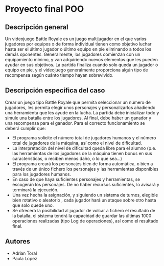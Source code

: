 # Proyecto final POO

## Descripción general
Un videojuego Battle Royale es un juego multijugador en el que varios jugadores por equipos o de
forma individual tienen como objetivo luchar hasta ser el último jugador o último equipo en pie
eliminando a todos los demás oponentes. Generalmente, los jugadores comienzan con un
equipamiento mínimo, y van adquiriendo nuevos elementos que les pueden ayudar en sus objetivos.
La partida finaliza cuando solo queda un jugador o equipo en pie, y el videojuego generalmente
proporciona algún tipo de recompensa según cuánto tiempo hayan sobrevivido.

## Descripción específica del caso

Crear un juego tipo Battle Royale que permita seleccionar un número de jugadores, les permita elegir
unos personajes y personalizarlos añadiendo una herramienta que les ayude en la lucha. La partida
debe inicializar todo y simule una batalla entre los jugadores. Al final, debe haber un ganador y una
recompensa para el ganador. Para el correcto funcionamiento se deberá cumplir que:
- El programa solicite el número total de jugadores humanos y el número total de jugadores de
la máquina, así como el nivel de dificultad.
- La interpretación del nivel de dificultad queda libre para el alumno (p.e. las herramientas de
los jugadores de la máquina tienen bonus en sus características, o reciben menos daño, o lo
que sea…)
- El programa creará los personajes bien de forma automática, o bien a través de un único
fichero los personajes y las herramientas disponibles para los jugadores humanos.
- En caso de que haya suficientes personajes y herramientas, se escogerán los personajes. De
no haber recursos suficientes, lo avisará y terminará la ejecución.
- Una vez hecha la asignación, y siguiendo un sistema de turnos, elegible bien rotativo o
aleatorio , cada jugador hará un ataque sobre otro hasta que solo quede uno.
- Se ofrecerá la posibilidad al jugador de volcar a fichero el resultado de la batalla, el sistema
tendrá la capacidad de guardar las últimas 1000 operaciones realizadas (tipo Log de
operaciones), así como el resultado final.

## Autores

- Adrian Toral
- Paula Lopez

